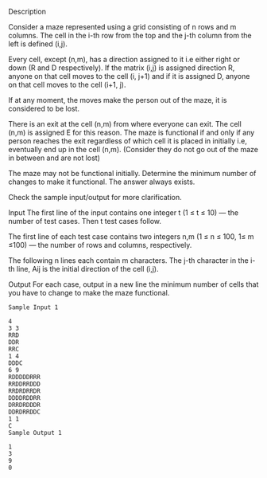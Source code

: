 Description

Consider a maze represented using a grid consisting of n rows and m columns. The cell in the i-th row from the top and the j-th column from the left is defined (i,j).

Every cell, except (n,m), has a direction assigned to it i.e either right or down (R and D respectively). If the matrix (i,j) is assigned direction R, anyone on that cell moves to the cell (i, j+1) and if it is assigned D, anyone on that cell moves to the cell (i+1, j).

If at any moment, the moves make the person out of the maze, it is considered to be lost.

There is an exit at the cell (n,m) from where everyone can exit. The cell (n,m) is assigned E for this reason. The maze is functional if and only if any person reaches the exit regardless of which cell it is placed in initially i.e, eventually end up in the cell (n,m). (Consider they do not go out of the maze in between and are not lost)

The maze may not be functional initially. Determine the minimum number of changes to make it functional. The answer always exists.

Check the sample input/output for more clarification.


Input
The first line of the input contains one integer t (1 ≤ t ≤ 10) — the number of test cases. Then t test cases follow.

The first line of each test case contains two integers n,m (1 ≤ n ≤ 100, 1≤ m ≤100)  — the number of rows and columns, respectively.

The following n lines each contain m characters. The j-th character in the i-th line, Aij is the initial direction of the cell (i,j).


Output
For each case, output in a new line the minimum number of cells that you have to change to make the maze functional.

```
Sample Input 1 

4
3 3
RRD
DDR
RRC
1 4
DDDC
6 9
RDDDDDRRR
RRDDRRDDD
RRDRDRRDR
DDDDRDDRR
DRRDRDDDR
DDRDRRDDC
1 1
C
Sample Output 1

1
3
9
0
```
